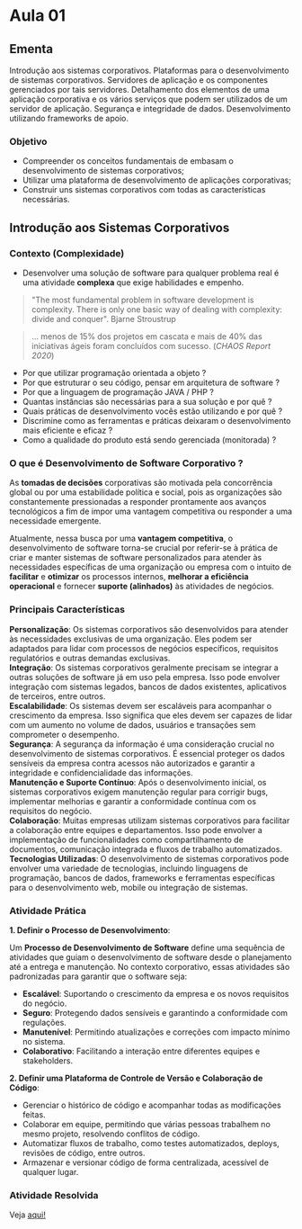 # Aula 01

## Ementa
Introdução aos sistemas corporativos. 
Plataformas para o desenvolvimento de sistemas corporativos. 
Servidores de aplicação e os componentes gerenciados por tais servidores. 
Detalhamento dos elementos de uma aplicação corporativa e 
os vários serviços que podem ser utilizados de um servidor de aplicação. 
Segurança e integridade de dados. Desenvolvimento utilizando frameworks de apoio.

### Objetivo
- Compreender os conceitos fundamentais de embasam o desenvolvimento de sistemas corporativos;
- Utilizar uma plataforma de desenvolvimento de aplicações corporativas;
- Construir uns sistemas corporativos com todas as características necessárias.

## Introdução aos Sistemas Corporativos

### Contexto (Complexidade)

 - Desenvolver uma solução de software para qualquer problema real é uma atividade **complexa** que exige habilidades e empenho.
   
> "The most fundamental problem in software development is complexity. There is only one basic way of dealing with complexity: divide and conquer". Bjarne Stroustrup

> … menos de 15% dos projetos em cascata e mais de 40% das iniciativas ágeis foram concluídos com sucesso. (*CHAOS Report 2020*)

 - Por que utilizar programação orientada a objeto ?  
 - Por que estruturar o seu código, pensar em arquitetura de software ?  
 - Por que a linguagem de programação JAVA / PHP ?  
 - Quantas instâncias são necessárias para a sua solução e por quê ?  
 - Quais práticas de desenvolvimento vocês estão utilizando e por quê ?  
 - Discrimine como as ferramentas e práticas deixaram o desenvolvimento mais eficiente e eficaz ?  
 - Como a qualidade do produto está sendo gerenciada (monitorada) ?  

### O que é Desenvolvimento de Software Corporativo ?

As **tomadas de decisões** corporativas são motivada pela concorrência global ou por uma estabilidade política e social, 
pois as organizações são constantemente pressionadas a responder prontamente aos avanços tecnológicos 
a fim de impor uma vantagem competitiva ou responder a uma necessidade emergente.  

Atualmente, 
nessa busca por uma **vantagem competitiva**, 
o desenvolvimento de software torna-se crucial 
por referir-se à prática de criar e 
manter sistemas de software personalizados 
para atender às necessidades específicas de uma organização ou empresa 
com o intuito de **facilitar** e **otimizar** os processos internos, 
**melhorar a eficiência operacional** e fornecer **suporte (alinhados)** às atividades de negócios.   

### Principais Características

**Personalização**: Os sistemas corporativos são desenvolvidos para atender às necessidades exclusivas de uma organização. 
Eles podem ser adaptados para lidar com processos de negócios específicos, requisitos regulatórios e outras demandas exclusivas.  
**Integração**: Os sistemas corporativos geralmente precisam se integrar a outras soluções de software já em uso pela empresa. 
Isso pode envolver integração com sistemas legados, bancos de dados existentes, aplicativos de terceiros, entre outros.  
**Escalabilidade**: Os sistemas devem ser escaláveis para acompanhar o crescimento da empresa. 
Isso significa que eles devem ser capazes de lidar com um aumento no volume de dados, usuários e transações sem comprometer o desempenho.  
**Segurança**: A segurança da informação é uma consideração crucial no desenvolvimento de sistemas corporativos. 
É essencial proteger os dados sensíveis da empresa contra acessos não autorizados e garantir a integridade e confidencialidade das informações.  
**Manutenção e Suporte Contínuo**: Após o desenvolvimento inicial, os sistemas corporativos exigem manutenção regular para corrigir bugs, 
implementar melhorias e garantir a conformidade contínua com os requisitos do negócio.  
**Colaboração**: Muitas empresas utilizam sistemas corporativos para facilitar a colaboração entre equipes e departamentos. 
Isso pode envolver a implementação de funcionalidades como compartilhamento de documentos, comunicação integrada e fluxos de trabalho automatizados.  
**Tecnologias Utilizadas**: O desenvolvimento de sistemas corporativos pode envolver uma variedade de tecnologias, incluindo linguagens de programação, 
bancos de dados, frameworks e ferramentas específicas para o desenvolvimento web, mobile ou integração de sistemas.  

### Atividade Prática
 
**1. Definir o Processo de Desenvolvimento**:   

Um **Processo de Desenvolvimento de Software** define uma sequência de atividades que guiam o desenvolvimento de software desde o planejamento até a entrega e manutenção. 
No contexto corporativo, essas atividades são padronizadas para garantir que o software seja:  
 
 - **Escalável**: Suportando o crescimento da empresa e os novos requisitos do negócio.
 - **Seguro**: Protegendo dados sensíveis e garantindo a conformidade com regulações.
 - **Manutenível**: Permitindo atualizações e correções com impacto mínimo no sistema.
 - **Colaborativo**: Facilitando a interação entre diferentes equipes e stakeholders.

**2. Definir uma Plataforma de Controle de Versão e Colaboração de Código**: 

 - Gerenciar o histórico de código e acompanhar todas as modificações feitas.
 - Colaborar em equipe, permitindo que várias pessoas trabalhem no mesmo projeto, resolvendo conflitos de código.
 - Automatizar fluxos de trabalho, como testes automatizados, deploys, revisões de código, entre outros.
 - Armazenar e versionar código de forma centralizada, acessível de qualquer lugar.  


### Atividade Resolvida

Veja [aqui!](/documentacao/processo/README.md)
		    
